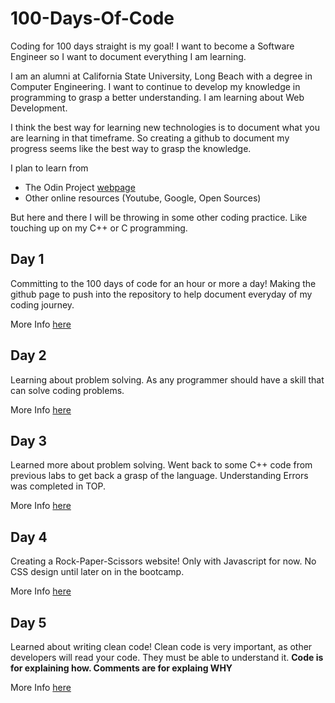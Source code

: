 # 100-Days-Of-Code
Coding for 100 days straight is my goal! I want to become a Software Engineer so I want to document everything I am learning.

I am an alumni at California State University, Long Beach with a degree in Computer Engineering.
I want to continue to develop my knowledge in programming to grasp a better understanding.
I am learning about Web Development.

I think the best way for learning new technologies is to document what you are learning in that timeframe. So creating a github to document
my progress seems like the best way to grasp the knowledge.

I plan to learn from 

- The Odin Project [webpage](https://www.theodinproject.com/)
- Other online resources (Youtube, Google, Open Sources)

But here and there I will be throwing in some other coding practice. Like touching up on my C++ or C programming.

## Day 1

Committing to the 100 days of code for an hour or more a day!
Making the github page to push into the repository to help document everyday of my coding journey.

More Info [here](https://github.com/JasonGeee/100-Days-Of-Code/tree/main/day1)

## Day 2

Learning about problem solving. As any programmer should have a skill that can solve coding problems.

More Info [here](https://github.com/JasonGeee/100-Days-Of-Code/tree/main/day2)

## Day 3

Learned more about problem solving. Went back to some C++ code from previous labs to get back a grasp of the language.
Understanding Errors was completed in TOP.

More Info [here](https://github.com/JasonGeee/100-Days-Of-Code/tree/main/day3)

## Day 4

Creating a Rock-Paper-Scissors website! Only with Javascript for now. No CSS design until later on in the bootcamp.

More Info [here](https://github.com/JasonGeee/100-Days-Of-Code/tree/main/day4)

## Day 5

Learned about writing clean code! Clean code is very important, as other developers will read your code. They must be able to understand it.
**Code is for explaining how. Comments are for explaing WHY**

More Info [here]()
